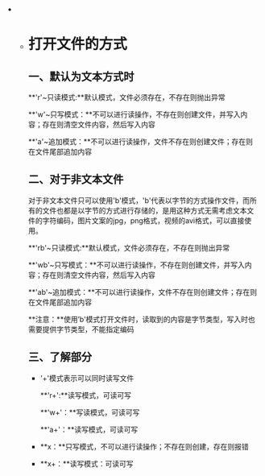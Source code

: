 - - # 打开文件的方式
  
    ## 一、默认为文本方式时
  
    **'r'~只读模式:**默认模式，文件必须存在，不存在则抛出异常
  
    **'w'~只写模式：**不可以进行读操作，不存在则创建文件，并写入内容；存在则清空文件内容，然后写入内容
  
    **'a'~追加模式：**不可以进行读操作，文件不存在则创建文件；存在则在文件尾部追加内容
  
    
  
    ## 二、对于非文本文件
  
    对于非文本文件只可以使用'b'模式，'b'代表以字节的方式操作文件，而所有的文件也都是以字节的方式进行存储的，是用这种方式无需考虑文本文件的字符编码，图片文案的jpg，png格式，视频的avi格式，可以直接使用。
  
    **'rb'~只读模式:**默认模式，文件必须存在，不存在则抛出异常
  
    **'wb'~只写模式：**不可以进行读操作，不存在则创建文件，并写入内容；存在则清空文件内容，然后写入内容
  
    **'ab'~追加模式：**不可以进行读操作，文件不存在则创建文件；存在则在文件尾部追加内容
  
    **注意：**使用’b'模式打开文件时，读取到的内容是字节类型，写入时也需要提供字节类型，不能指定编码
  
    
  
    ## 三、了解部分
  
    * '+'模式表示可以同时读写文件
  
      **'r+':**读写模式，可读可写
  
      **'w+'：**写读模式，可读可写
  
      **'a+'：**读写模式，可读可写
  
      
  
    * **x：**只写模式，不可以进行读操作；不存在则创建，存在则报错
  
    * **x+：**读写模式：可读可写